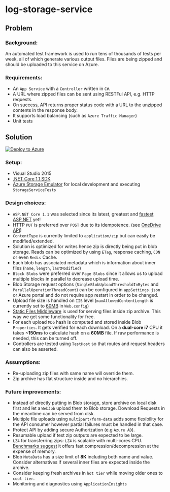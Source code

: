 # log-storage-service

## **Problem**

### Background: 
An automated test framework is used to run tens of thousands of tests per week, all of which generate various output files. Files are being zipped and should be uploaded to this service on Azure. 

### Requirements:
- An `App Service` with a `Controller` written in `C#`.  
- A URL where zipped files can be sent using RESTFul API, e.g. HTTP requests.  
- On success, API returns proper status code with a URL to the unzipped contents in the response body.  
- It supports load balancing (such as `Azure Traffic Manager`)
- Unit tests

## **Solution**
[![Deploy to Azure](http://azuredeploy.net/deploybutton.png)](https://azuredeploy.net/)

### Setup:
- Visual Studio 2015
- [.NET Core 1.1 SDK](https://www.microsoft.com/net/download/core#/current)
- [Azure Storage Emulator](https://docs.microsoft.com/en-us/azure/storage/storage-use-emulator) for local development and executing `StorageServiceTests`

### Design choices:
- `ASP.NET Core 1.1` was selected since its latest, greatest and [fastest ASP.NET](https://blogs.msdn.microsoft.com/webdev/2016/11/16/announcing-asp-net-core-1-1/) yet! 
- HTTP `PUT` is preferred over `POST` due to its idempotence. (see [OneDrive API](https://dev.onedrive.com/items/upload_put.htm))
- `ContentType` is currently limited to `application/zip` but can easily be modified/extended.
- Solution is optimized for writes hence zip is directly being put in blob storage. Reads can be optimized by using `ETag`, response caching, `CDN` or even `Redis` Cache.
- Each blob has associated metadata which is information about inner files (`name`, `length`, `lastModified`)
- `Block Blobs` were preferred over `Page Blobs` since it allows us to upload multiple blocks in parallel to decrease upload time.
- Blob Storage request options (`SingleBlobUploadThresholdInBytes` and `ParallelOperationThreadCount`) can be configured in `appSettings.json` or Azure portal and do not require app restart in order to be changed.
- Upload file size is handled on `IIS` level (`maxAllowedContentLength` is currently set to [60MB](https://docs.microsoft.com/en-us/azure/azure-subscription-service-limits#storage-limits) in `Web.config`)
- [Static Files Middleware](https://docs.microsoft.com/en-us/aspnet/core/fundamentals/static-files) is used for serving files inside zip archive. This way we get some functionality for free.
- For each upload `MD5` hash is computed and stored inside Blob `Properties`. It gets verified for each download. On a **dual-core i7** CPU it takes **~150ms** to calculate hash on a **60MB** file. If raw performance is needed, this can be turned off.
- Controllers are tested using `TestHost` so that routes and request headers can also be asserted.

### Assumptions:
- Re-uploading zip files with same name will override them.
- Zip archive has flat structure inside and no hierarchies.

### Future improvements:
- Instead of directly putting in Blob storage, store archive on local disk first and let a `WebJob` upload them to Blob storage. Download Requests in the meantime can be served from disk.
- Multiple file uploads using `multipart/form-data` adds some flexibility for the API consumer however partial failures must be handled in that case.
- Protect API by adding secure Authorization (e.g `Azure AD`).
- Resumable upload if test zip outputs are expected to be large.
- `LZ4` for transferring zips: `LZ4` is scalable with multi-cores CPU. [Benchmarks suggest](http://catchchallenger.first-world.info/wiki/Quick_Benchmark:_Gzip_vs_Bzip2_vs_LZMA_vs_XZ_vs_LZ4_vs_LZO) it offers fast compression/decompression at the expense of memory.
- Blob `MetaData` has a size limit of **8K** including both name and value. Consider alternatives if several inner files are expected inside the archive.
- Consider keeping fresh archives in `hot tier` while moving older ones to `cool tier`.
- Monitoring and diagnostics using `ApplicationInsights`